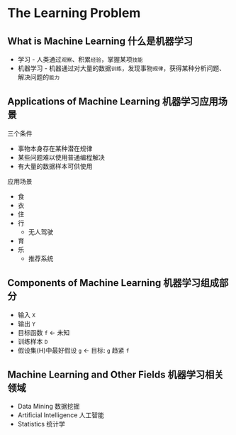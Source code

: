 # The Learning Problem
## What is Machine Learning 什么是机器学习

- 学习 - 人类通过`观察`、积累`经验`，掌握某项`技能`
- 机器学习 - 机器通过对大量的数据`训练`，发现事物`规律`，获得某种分析问题、解决问题的`能力`

## Applications of Machine Learning 机器学习应用场景

三个条件
- 事物本身存在某种潜在规律
- 某些问题难以使用普通编程解决
- 有大量的数据样本可供使用

应用场景
- 食
- 衣
- 住
- 行
  - 无人驾驶
- 育
- 乐
  - 推荐系统

## Components of Machine Learning 机器学习组成部分

- 输入 `X`
- 输出 `Y`
- 目标函数 `f` <- 未知
- 训练样本 `D`
- 假设集(H)中最好假设 `g` <- 目标: `g` 趋紧 `f`

## Machine Learning and Other Fields 机器学习相关领域

- Data Mining 数据挖掘
- Artificial Intelligence 人工智能
- Statistics 统计学
